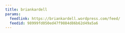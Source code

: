 ```yaml
---
title: briankardell
params:
  feedlink: https://briankardell.wordpress.com/feed/
  feedid: 98999fd050ed47f9884d86b62d49a5a6
---
```


